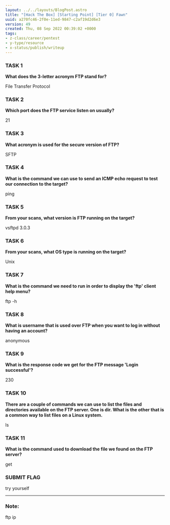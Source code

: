 ```yaml
---
layout: ../../layouts/BlogPost.astro
title: "[Hack The Box] [Starting Point] [Tier 0] Fawn"
uuid: a270fc46-2f0e-11ed-9847-c2af19d2d6e3
version: 49
created: Thu, 08 Sep 2022 00:39:02 +0000
tags:
- z-class/career/pentest
- y-type/resource
- x-status/publish/writeup
---
```


### **TASK 1**

**What does the 3-letter acronym FTP stand for?**

File Transfer Protocol

### **TASK 2**

**Which port does the FTP service listen on usually?**

21

### **TASK 3**

**What acronym is used for the secure version of FTP?**

SFTP

### **TASK 4**

**What is the command we can use to send an ICMP echo request to test our connection to the target?**

ping

### **TASK 5**

**From your scans, what version is FTP running on the target?**

vsftpd 3.0.3

### **TASK 6**

**From your scans, what OS type is running on the target?**

Unix

### **TASK 7**

**What is the command we need to run in order to display the 'ftp' client help menu?**

ftp -h

### **TASK 8**

**What is username that is used over FTP when you want to log in without having an account?**

anonymous

### **TASK 9**

**What is the response code we get for the FTP message 'Login successful'?**

230

### **TASK 10**

**There are a couple of commands we can use to list the files and directories available on the FTP server. One is dir. What is the other that is a common way to list files on a Linux system.**

ls

### **TASK 11**

**What is the command used to download the file we found on the FTP server?**

get

### **SUBMIT FLAG**

try yourself

---

### Note:

ftp ip